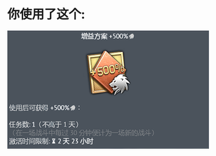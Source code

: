 # 你使用了这个:

![银狮500加成卡](银狮500加成卡.png "500加成卡 = {网络状况不佳, 服务器连接丢失, 成员组锁定, 未击穿, 命中, 目标处于出生保护状态, 跳弹, ping: 999 PL: 50%, 连接错误}, 任务失败, 经济 = -9753银狮")